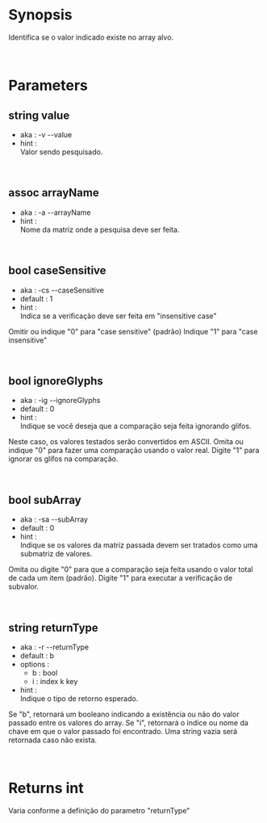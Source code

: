 # Synopsis

Identifica se o valor indicado existe no array alvo.



&nbsp;

# Parameters

## string value

- aka       : -v --value
- hint      :  
  Valor sendo pesquisado.


&nbsp;

## assoc arrayName

- aka       : -a --arrayName
- hint      :  
  Nome da matriz onde a pesquisa deve ser feita.


&nbsp;

## bool caseSensitive

- aka       : -cs --caseSensitive
- default   : 1
- hint      :  
  Indica se a verificação deve ser feita em "insensitive case"

Omitir ou indique "0" para "case sensitive" (padrão)
Indique "1" para "case insensitive"


&nbsp;

## bool ignoreGlyphs

- aka       : -ig --ignoreGlyphs
- default   : 0
- hint      :  
  Indique se você deseja que a comparação seja feita ignorando glifos.

Neste caso, os valores testados serão convertidos em ASCII.
Omita ou indique "0" para fazer uma comparação usando o valor real.
Digite "1" para ignorar os glifos na comparação.


&nbsp;

## bool subArray

- aka       : -sa --subArray
- default   : 0
- hint      :  
  Indique se os valores da matriz passada devem ser tratados como uma submatriz 
  de valores.

Omita ou digite "0" para que a comparação seja feita usando o valor total de
cada um item (padrão).
Digite "1" para executar a verificação de subvalor.


&nbsp;

## string returnType

- aka       : -r --returnType
- default   : b
- options   : 
  - b  : bool
  - i  : index k key
- hint      :  
  Indique o tipo de retorno esperado.

Se "b", retornará um booleano indicando a existência ou não do valor passado 
entre os valores do array.
Se "i", retornará o índice ou nome da chave em que o valor passado foi 
encontrado. Uma string vazia será retornada caso não exista.



&nbsp;

# Returns int

Varia conforme a definição do parametro "returnType"